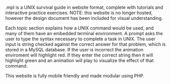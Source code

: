 .mpl is a UNIX survival guide in website format, complete with tutorials and interactive practice exercises.
NOTE: this website is no longer hosted, however the design document has been included for visual understanding.

Each topic section explains how a UNIX command would be used, and many of them have an embedded terminal environment. A prompt asks the user to type the syntax necessary to complete a task in UNIX. The user input is string checked against the correct answer for that problem, which is stored in a MySQL database. If the user is incorrect the animation enviroment will highlight red. If they enter the correct string then it will highlight green and an animation will play to visualize the effect of that command. 

This website is fully mobile friendly and made modular using PHP.
